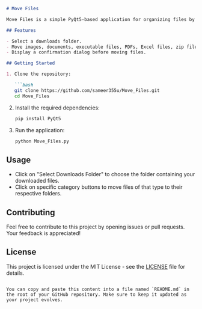 ```markdown
# Move Files

Move Files is a simple PyQt5-based application for organizing files by moving them into specific folders based on their types.

## Features

- Select a downloads folder.
- Move images, documents, executable files, PDFs, Excel files, zip files, PPT files, video files, web files, and programming files to separate folders.
- Display a confirmation dialog before moving files.

## Getting Started

1. Clone the repository:

   ```bash
   git clone https://github.com/sameer355u/Move_Files.git
   cd Move_Files
   ```

2. Install the required dependencies:

   ```bash
   pip install PyQt5
   ```

3. Run the application:

   ```bash
   python Move_Files.py
   ```

## Usage

- Click on "Select Downloads Folder" to choose the folder containing your downloaded files.
- Click on specific category buttons to move files of that type to their respective folders.

## Contributing

Feel free to contribute to this project by opening issues or pull requests. Your feedback is appreciated!

## License

This project is licensed under the MIT License - see the [LICENSE](LICENSE) file for details.
```

You can copy and paste this content into a file named `README.md` in the root of your GitHub repository. Make sure to keep it updated as your project evolves.

